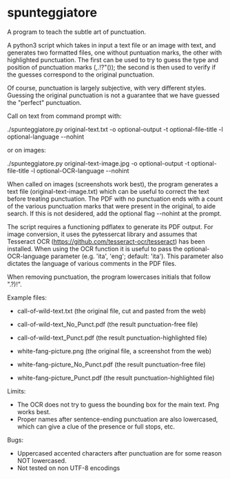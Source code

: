 # spunteggiatore
A program to teach the subtle art of punctuation.

A python3 script which takes in input a text file or an image with text, and generates two
formatted files, one without puntuation marks, the other with highlighted punctuation. The first can be 
used to try to guess the type and position of punctuation marks (,.!?"()); the second is then used to verify
if the guesses correspond to the original punctuation. 

Of course, punctuation is largely subjective, with very different styles. Guessing the original punctuation is
not a guarantee that we have guessed the "perfect" punctuation. 

Call on text from command prompt with:

./spunteggiatore.py original-text.txt -o optional-output -t optional-file-title -l optional-language --nohint

or on images:

./spunteggiatore.py original-text-image.jpg -o optional-output -t optional-file-title -l optional-OCR-language --nohint

When called on images (screenshots work best), the program generates a text file (original-text-image.txt) which can be useful to correct the text before treating punctuation. The PDF with no punctuation ends with a count of the various punctuation marks that were present in the original, to aide search. If this is not desidered, add the optional flag --nohint at the prompt.

The script requires a functioning pdflatex to generate its PDF output. For image conversion, it uses the 
pytessercat library and assumes that Tesseract OCR (https://github.com/tesseract-ocr/tesseract) has been installed.
When using the OCR function it is useful to pass the optional-OCR-language parameter (e.g. 'ita', 'eng'; default: 'ita'). This parameter also dictates the language of various comments in the PDF files.

When removing punctuation, the program lowercases initials that follow ".?)!".

Example files:

- call-of-wild-text.txt             (the original file, cut and pasted from the web)
- call-of-wild-text_No_Punct.pdf    (the result punctuation-free file)
- call-of-wild-text_Punct.pdf       (the result punctuation-highlighted file)

- white-fang-picture.png            (the original file, a screenshot from the web)
- white-fang-picture_No_Punct.pdf   (the result punctuation-free file)
- white-fang-picture_Punct.pdf      (the result punctuation-highlighted file)


Limits:

- The OCR does not try to guess the bounding box for the main text. Png works best.
- Proper names after sentence-ending punctuation are also lowercased, which can give a clue of the presence or full stops, etc.

Bugs:

- Uppercased accented characters after punctuation are for some reason NOT lowercased.
- Not tested on non UTF-8 encodings


